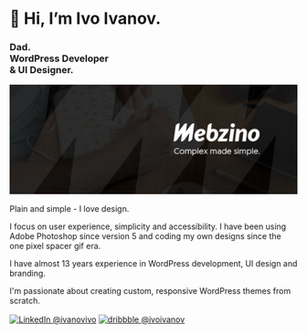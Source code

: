 <h1>👋 Hi, I’m Ivo Ivanov.</h1>
<h3>Dad.<br>WordPress Developer<br>&amp; UI Designer.</h3>

[![webzino](https://raw.githubusercontent.com/ivo-ivanov/stuff/82390cdc72c0c68c9d873aa014aabd5f6b8df8bd/facebook-page-cover.jpg)](https://www.webzino.com)

<p>Plain and simple - I love design.</p>

<p>I focus on user experience, simplicity and accessibility. I have been using Adobe Photoshop since version 5 and coding my own designs since the one pixel spacer gif era.</p>

<p>I have almost 13 years experience in WordPress development, UI design and branding.</p>

<p>I'm passionate about creating custom, responsive WordPress themes from scratch.</p>

<p><a href="https://www.linkedin.com/in/ivanovivo/"><img alt="LinkedIn @ivanovivo" align="center" src="https://img.shields.io/badge/-LinkedIn-blue?style=flat-square" /></a> <a href="https://dribbble.com/ivoivanov"><img alt="dribbble @ivoivanov" align="center" src="https://img.shields.io/badge/-Dribbble-%23ea4c89?style=flat-square" /></a></p>






<!---
ivo-ivanov/ivo-ivanov is a ✨ special ✨ repository because its `README.md` (this file) appears on your GitHub profile.
You can click the Preview link to take a look at your changes.
--->
